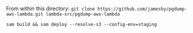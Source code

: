 
From within this directory: `git clone https://github.com/jameshy/pgdump-aws-lambda.git lambda-src/pgdump-aws-lambda`

`sam build && sam deploy --resolve-s3 --config-env=staging`
